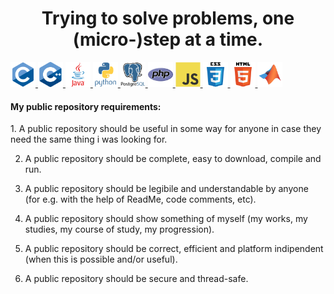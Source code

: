 <h1 align = 'center'>
  Trying to solve problems, one (micro-)step at a time.
</h1>

<p align = 'left'> 
  <a href = '#'> <img src = 'https://raw.githubusercontent.com/devicons/devicon/master/icons/c/c-original.svg'                            alt = 'c logo'          width = '40' height = '40'/> </a> 
  <a href = '#'> <img src = 'https://raw.githubusercontent.com/devicons/devicon/master/icons/cplusplus/cplusplus-original.svg'            alt = 'cplusplus logo'  width = '40' height = '40'/> </a> 
  <a href = '#'> <img src = 'https://raw.githubusercontent.com/devicons/devicon/master/icons/java/java-original-wordmark.svg'             alt = 'java logo'       width = '40' height = '40'/> </a>
  <a href = '#'> <img src = 'https://raw.githubusercontent.com/devicons/devicon/master/icons/python/python-original-wordmark.svg'         alt = 'python logo'     width = '40' height = '40'/> </a> 
  <a href = '#'> <img src = 'https://raw.githubusercontent.com/devicons/devicon/master/icons/postgresql/postgresql-original-wordmark.svg' alt = 'postgresql logo' width = '40' height = '40'/> </a>
  <a href = '#'> <img src = 'https://raw.githubusercontent.com/devicons/devicon/master/icons/php/php-original.svg'                        alt = 'php logo'        width = '40' height = '40'/> </a> 
  <a href = '#'> <img src = 'https://raw.githubusercontent.com/devicons/devicon/master/icons/javascript/javascript-original.svg'          alt = 'javascript logo' width = '40' height = '40'/> </a>
  <a href = '#'> <img src = 'https://raw.githubusercontent.com/devicons/devicon/master/icons/css3/css3-original-wordmark.svg'             alt = 'css3 logo'       width = '40' height = '40'/> </a> 
  <a href = '#'> <img src = 'https://raw.githubusercontent.com/devicons/devicon/master/icons/html5/html5-original-wordmark.svg'           alt = 'html5 logo'      width = '40' height = '40'/> </a> 
  <a href = '#'> <img src = 'https://raw.githubusercontent.com/devicons/devicon/master/icons/matlab/matlab-original.svg'                  alt = 'matlab logo'     width = '40' height = '40'/> </a> 
</p>

<h4 align = 'left'>
  My public repository requirements:
</h4>

<p align = 'left'>
  1. A public repository should be useful in some way for anyone in case they need the same thing i was looking for.
    
  2. A public repository should be complete, easy to download, compile and run.
    
  3. A public repository should be legibile and understandable by anyone (for e.g. with the help of ReadMe, code comments, etc).
    
  4. A public repository should show something of myself (my works, my studies, my course of study, my progression).
    
  5. A public repository should be correct, efficient and platform indipendent (when this is possible and/or useful).
    
  6. A public repository should be secure and thread-safe.
</p>
